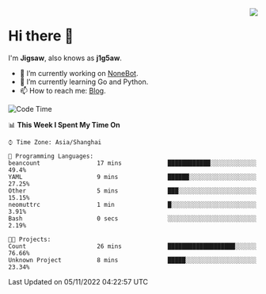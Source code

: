 <a href="#">
  <img align="right" src="https://github-readme-stats.vercel.app/api?username=j1g5awi&count_private=true&show_icons=true&title_color=80070B&text_color=B3B3B3&bg_color=212121&icon_color=80070B" />
</a>

# Hi there 👋

I'm **Jigsaw**, also knows as **j1g5aw**.

- 🔭 I’m currently working on [NoneBot](https://github.com/nonebot).
- 🌱 I’m currently learning Go and Python.
- 📫 How to reach me: [Blog](https://blog.maddestroyer.xyz/).

<!--START_SECTION:waka-->
![Code Time](http://img.shields.io/badge/Code%20Time-894%20hrs%2039%20mins-blue)

📊 **This Week I Spent My Time On** 

```text
⌚︎ Time Zone: Asia/Shanghai

💬 Programming Languages: 
beancount                17 mins             ████████████░░░░░░░░░░░░░   49.4% 
YAML                     9 mins              ██████░░░░░░░░░░░░░░░░░░░   27.25% 
Other                    5 mins              ███░░░░░░░░░░░░░░░░░░░░░░   15.15% 
neomuttrc                1 min               █░░░░░░░░░░░░░░░░░░░░░░░░   3.91% 
Bash                     0 secs              ░░░░░░░░░░░░░░░░░░░░░░░░░   2.19%

🐱‍💻 Projects: 
Count                    26 mins             ███████████████████░░░░░░   76.66% 
Unknown Project          8 mins              █████░░░░░░░░░░░░░░░░░░░░   23.34%

```


 Last Updated on 05/11/2022 04:22:57 UTC
<!--END_SECTION:waka-->
